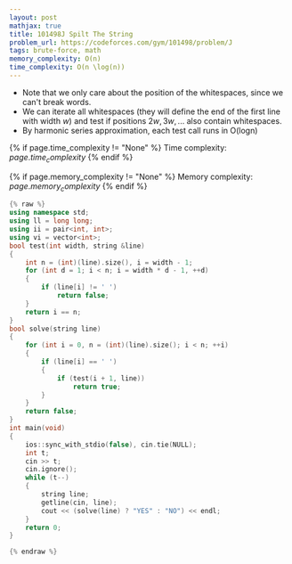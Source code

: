 ```yaml
---
layout: post
mathjax: true
title: 101498J Spilt The String
problem_url: https://codeforces.com/gym/101498/problem/J
tags: brute-force, math
memory_complexity: O(n)
time_complexity: O(n \log(n))
---
```


 - Note that we only care about the position of the whitespaces, since we
can't break words.
 - We can iterate all whitespaces (they will define the end of the first line
with width $w$) and test if positions $2w, 3w, ...$ also contain whitespaces.
 - By harmonic series approximation, each test call runs in O(logn)


{% if page.time_complexity != "None" %}
Time complexity: ${{ page.time_complexity }}$
{% endif %}

{% if page.memory_complexity != "None" %}
Memory complexity: ${{ page.memory_complexity }}$
{% endif %}

```cpp
{% raw %}
using namespace std;
using ll = long long;
using ii = pair<int, int>;
using vi = vector<int>;
bool test(int width, string &line)
{
    int n = (int)(line).size(), i = width - 1;
    for (int d = 1; i < n; i = width * d - 1, ++d)
    {
        if (line[i] != ' ')
            return false;
    }
    return i == n;
}
bool solve(string line)
{
    for (int i = 0, n = (int)(line).size(); i < n; ++i)
    {
        if (line[i] == ' ')
        {
            if (test(i + 1, line))
                return true;
        }
    }
    return false;
}
int main(void)
{
    ios::sync_with_stdio(false), cin.tie(NULL);
    int t;
    cin >> t;
    cin.ignore();
    while (t--)
    {
        string line;
        getline(cin, line);
        cout << (solve(line) ? "YES" : "NO") << endl;
    }
    return 0;
}

{% endraw %}
```